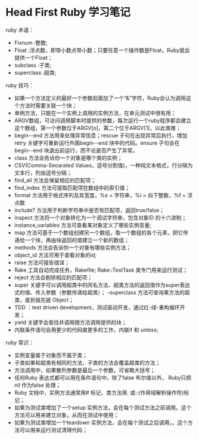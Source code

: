 # Head First Ruby 学习笔记
ruby 术语：
- Fixnum :整数;
- Float :浮点数，即带小数点带小数；只要任意一个操作数是Float，Ruby就会提供一个Float；
- subclass :子类;
- superclass :超类;

ruby 技巧：
- 如果一个方法定义的最好一个参数前面加了一个“&”字符，Ruby会认为调用这个方法时需要关联一个快；
- 单例方法，只能在一个实例上调用的实例方法，在单元测试中很有用；
- ARGV数组，可访问调用脚本时提供的参数，每次运行一个ruby程序都会建立这个数组，第一个参数位于ARGV[o]，第二个位于ARGV[1]，以此类推；
- begin--end 方法用来处理异常信息；rescue 子句在出现异常后执行，增加retry
  关键字可重新运行外围begin--end 块中的代码。ensure 子句会在begin--end
  块退出前运行，而不论是否产生了异常。
- class 方法会告诉你一个对象是哪个类的实例；
- CSV(Comma-Seoarated
  Values，逗号分割值)，一种纯文本格式，行分隔为文本行，列由逗号分隔；
- find_all 方法会保留相应的匹配项；
- find_index 方法可提取匹配项在数组中的索引值；
- format 方法用于格式序列及其宽度，%s = 字符串，%i = 向下整数，%f = 浮点数
- include? 方法用于判断字符串中是否有匹配项，返回true/false；
- inspect 方法将一个对象转化为一个调试字符串，包含对象ID 的十六进制；
- instance_variables 方法可查看某对象定义了哪些实例变量;
- map
方法可基于一个数组创建另一个数组，取一个数组的各个元素，把它传递给一个块，再由块返回的值建立一个新的数组；
- methods 方法会告诉你一个对象有哪些实例方法；
- object_id 方法可用于查看对象的id;
- raise 方法可报告错误；
- Rake 工具自动完成任务，Rakefile; Rake::TestTask 类专门用来运行测试；
- reject 方法会剔除相应的匹配项；
- super
关键字可以调用超类中的同名方法、超类方法的返回值作为super表达式的值、传入参数（参数传递给超类）；
-superclass 方法可查询某方法的超类，直到祖先链 Object；
- TDD ：test driven development，测试驱动开发，通过红-绿-重构循环开发；
- yield 关键字会查找并调用随方法调用提供的块；
- 内联条件语句会用更少的代码做更多的工作，内联if 和 unless;

ruby 常识：
- 实例变量属于对象而不属于类；
- 子类如果和超类有相同的方法，子类的方法会覆盖超类的方法；
- 方法调用中，如果散列参数是最后一个参数，可省略大括号；
- 任何Ruby 表达式都可以用在条件语句中。除了false 布尔值以外， Ruby只把nil
  作为false 处理；
- Ruby 文档中，实例方法通常用# 标记，类方法用. 或::(作用域解析操作符)标记；
- 如果为测试类增加了一个setup
  实例方法，会在每个测试方法之前调用。这个方法可以用来建立对象，从而在测试中使用；
- 如果为测试类增加一个teardown
  实例方法，会在每个测试之后调用，。这个方法可以用来运行测试清理代码；

